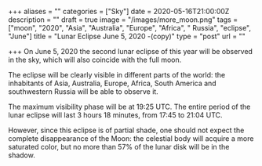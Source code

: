 +++
aliases = ""
categories = ["Sky"]
date = 2020-05-16T21:00:00Z
description = ""
draft = true
image = "/images/more_moon.png"
tags = ["moon", "2020", "Asia", "Australia", "Europe", "Africa", " Russia", "eclipse", "June"]
title = "Lunar Eclipse June 5, 2020 -(copy)"
type = "post"
url = ""

+++
On June 5, 2020 the second lunar eclipse of this year will be observed in the sky, which will also coincide with the full moon.

The eclipse will be clearly visible in different parts of the world: the inhabitants of Asia, Australia, Europe, Africa, South America and southwestern Russia will be able to observe it.

The maximum visibility phase will be at 19:25 UTC. The entire period of the lunar eclipse will last 3 hours 18 minutes, from 17:45 to 21:04 UTC.

However, since this eclipse is of partial shade, one should not expect the complete disappearance of the Moon: the celestial body will acquire a more saturated color, but no more than 57% of the lunar disk will be in the shadow.